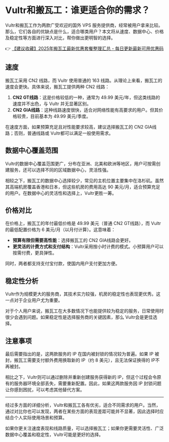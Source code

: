 # Vultr和搬瓦工：谁更适合你的需求？

Vultr和搬瓦工作为两款广受欢迎的国外 VPS 服务提供商，经常被用户拿来比较。那么，它们各自的优缺点是什么，适合哪类用户？本文将从速度、数据中心、价格及稳定性等方面进行深入对比，帮你做出更明智的选择。

👉 [【建议收藏】2025年搬瓦工最新优惠套餐整理汇总 - 每日更新最新可用优惠码](https://bit.ly/banwagon)

## 速度

搬瓦工采用 CN2 线路，而 Vultr 使用普通的 163 线路。从理论上来看，搬瓦工的速度会更快。具体来说，搬瓦工提供两种 CN2 线路：

1. **CN2 GT线路**：这是价格较低的一种，通常为 49.99 美元/年，但这类线路的速度并不出色，与 Vultr 并无显著区别。
2. **CN2 GIA线路**：这种线路速度很快，适合对网络性能有高要求的用户。但其价格较贵，目前基本为 49.99 美元/季度。

在速度方面，如果预算充足且对性能要求较高，建议选择搬瓦工的 CN2 GIA线路；否则，普通线路或 Vultr都可以满足一般使用需求。

## 数据中心覆盖范围

Vultr的数据中心覆盖范围更广，分布在亚洲、北美和欧洲等地区，用户可按需创建服务，还可以选择不同的区域数据中心，灵活性强。

相较之下，搬瓦工的数据中心选择较少，常见的主机位置主要集中在洛杉矶。虽然其高端机房覆盖香港和日本，但这些机房的费用高达 90 美元/月，适合预算充足的用户。在数据中心的灵活性和选择上，Vultr更胜一筹。

## 价格对比

在价格上，搬瓦工的年付最低价格是 49.99 美元（普通 CN2 GT线路），而 Vultr的最低配置价格为 6 美元/月（以月付计算）。这意味着：

- **预算有限但需要高性能**：选择搬瓦工的 CN2 GIA线路会更好。
- **更灵活的计费方式和支付结构**：Vultr采用按小时计费的模式。小预算用户可以按需付费，更具弹性。

同时，两者都支持支付宝付款，使国内用户支付更加方便。

## 稳定性分析

Vultr作为规模更大的服务商，其技术实力较强，机房的稳定性也表现更优秀。这一点对于企业用户尤为重要。

对于个人用户来说，搬瓦工在大多数情况下也能提供较为稳定的服务，日常使用时很少会遇到问题。如果稳定性是选择服务商的关键因素，那么 Vultr会是更佳选择。

## 注意事项

最后需要指出的是，这两款服务的 IP 在国内被封锁的情况较为普遍。如果 IP 被封，搬瓦工需要支付额外费用换取新的 IP（约 8 美元），且无法保证换得的 IP不再被封。

相比之下，Vultr则可以通过删除并重新创建服务获得新的 IP，但这个过程会令原有的服务器环境全部丢失，需要重新配置。因此，如果这两款服务因 IP 封锁问题让你感到困扰，可以考虑其他替代方案。

---

经过多方面的详细分析，Vultr和搬瓦工各有优劣，适合不同需求的用户。当然，通过对比你也可以发现，两者在某些方面的表现差距可能并不显著，因此选择时应结合个人实际使用场景和预算。

如果你更关注速度表现和线路质量，可以选择搬瓦工；如果你更需要灵活性、广泛数据中心覆盖和稳定性，Vultr可能是更好的选择。
